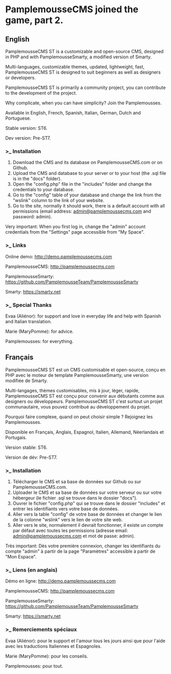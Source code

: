 # PamplemousseCMS joined the game, part 2.
## English
PamplemousseCMS ST is a customizable and open-source CMS, designed in PHP and with PamplemousseSmarty, a modified version of Smarty.

Multi-languages, customizable themes, updated, lightweight, fast, PamplemousseCMS ST is designed to suit beginners as well as designers or developers.

PamplemousseCMS ST is primarily a community project, you can contribute to the development of the project.

Why complicate, when you can have simplicity? Join the Pamplemousses.

Available in English, French, Spanish, Italian, German, Dutch and Portuguese.

Stable version: ST6.

Dev version: Pre-ST7.


### >_ Installation
1. Download the CMS and its database on PamplemousseCMS.com or on Github.
2. Upload the CMS and database to your server or to your host (the .sql file is in the "docs" folder).
3. Open the "config.php" file in the "includes" folder and change the credentials to your database.
4. Go to the "config" table of your database and change the link from the "wslink" column to the link of your website.
5. Go to the site, normally it should work, there is a default account with all permissions (email address: admin@pamplemoussecms.com and password: admin).

Very important: When you first log in, change the "admin" account credentials from the "Settings" page accessible from "My Space".


### >_ Links
Online demo: http://demo.pamplemoussecms.com

PamplemousseCMS: http://pamplemoussecms.com

PamplemousseSmarty: https://github.com/PamplemousseTeam/PamplemousseSmarty

Smarty: https://smarty.net


### >_ Special Thanks
Evaa (Aliénor): for support and love in everyday life and help with Spanish and Italian translation.

Marie (MaryPomme): for advice.

Pamplemousses: for everything.


## Français
PamplemousseCMS ST est un CMS customisable et open-source, conçu en PHP avec le moteur de template PamplemousseSmarty, une version modifiée de Smarty.

Multi-langages, thèmes customisables, mis à jour, léger, rapide, PamplemousseCMS ST est conçu pour convenir aux débutants comme aux designers ou développeurs.
PamplemousseCMS ST c'est surtout un projet communautaire, vous pouvez contribué au développement du projet.

Pourquoi faire complexe, quand on peut choisir simple ? Rejoignez les Pamplemousses.

Disponible en Français, Anglais, Espagnol, Italien, Allemand, Néerlandais et Portugais.

Version stable: ST6.

Version de dév: Pre-ST7.


### >_ Installation
1. Télécharger le CMS et sa base de données sur Github ou sur PamplemousseCMS.com.
2. Uploader le CMS et sa base de données sur votre serveur ou sur votre hébergeur (le fichier .sql se trouve dans le dossier "docs").
3. Ouvrer le fichier "config.php" qui se trouve dans le dossier "includes" et entrer les identifiants vers votre base de données.
4. Aller vers la table "config" de votre base de données et changer le lien de la colonne "wslink" vers le lien de votre site web.
5. Aller vers le site, normalement il devrait fonctionner, il existe un compte par défaut avec toutes les permissions (adresse email: admin@pamplemoussecms.com et mot de passe: admin).

Très important: Dès votre première connexion, changer les identifiants du compte "admin" à partir de la page "Paramètres" accessible à partir de "Mon Espace".


### >_ Liens (en anglais)
Démo en ligne: http://demo.pamplemoussecms.com

PamplemousseCMS: http://pamplemoussecms.com

PamplemousseSmarty: https://github.com/PamplemousseTeam/PamplemousseSmarty

Smarty: https://smarty.net


### >_ Remerciements spéciaux
Evaa (Aliénor): pour le support et l'amour tous les jours ainsi que pour l'aide avec les traductions Italiennes et Espagnoles.

Marie (MaryPomme): pour les conseils.

Pamplemousses: pour tout.